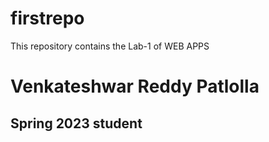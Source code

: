 # firstrepo
This repository contains the Lab-1 of WEB APPS
# Venkateshwar Reddy Patlolla
## Spring 2023 student
